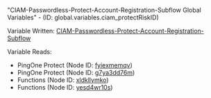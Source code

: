 "CIAM-Passwordless-Protect-Account-Registration-Subflow Global Variables" - (ID: global.variables.ciam_protectRiskID)

Variable Written:
[CIAM-Passwordless-Protect-Account-Registration-Subflow](../index.md#Variables)

Variable Reads:
* PingOne Protect (Node ID: [fyiexmemqv](../nodes/fyiexmemqv.md))
* PingOne Protect (Node ID: [g7ya3dd76m](../nodes/g7ya3dd76m.md))
* Functions (Node ID: [xldkllymko](../nodes/xldkllymko.md))
* Functions (Node ID: [yesd4wr10s](../nodes/yesd4wr10s.md))
